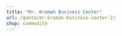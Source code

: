 ```yaml
---
title: "Mr. Kromah Business Center"
url: /ganta/mr-kromah-business-center-2/
shop: commodité
---
```

